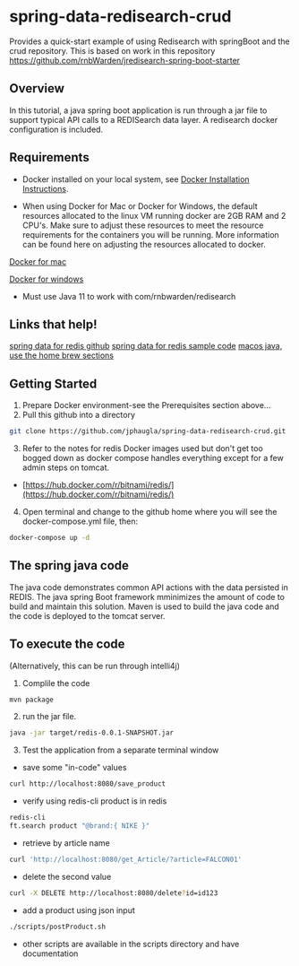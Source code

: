 # spring-data-redisearch-crud
Provides a quick-start example of using Redisearch with springBoot and the crud repository. 
This is based on work in this repository
https://github.com/rnbWarden/jredisearch-spring-boot-starter

## Overview
In this tutorial, a java spring boot application is run through a jar file to support typical API calls to a REDISearch data layer.  A redisearch docker configuration is included.

## Requirements
* Docker installed on your local system, see [Docker Installation Instructions](https://docs.docker.com/engine/installation/).

* When using Docker for Mac or Docker for Windows, the default resources allocated to the linux VM running docker are 2GB RAM and 2 CPU's. Make sure to adjust these resources to meet the resource requirements for the containers you will be running. More information can be found here on adjusting the resources allocated to docker.

[Docker for mac](https://docs.docker.com/docker-for-mac/#advanced)

[Docker for windows](https://docs.docker.com/docker-for-windows/#advanced)

* Must use Java 11 to work with com/rnbwarden/redisearch


## Links that help!

[spring data for redis github](https://github.com/spring-projects/spring-data-examples/tree/master/redis/repositories)
[spring data for redis sample code](https://www.oodlestechnologies.com/blogs/Using-Redis-with-CrudRepository-in-Spring-Boot/)
[macos java, use the home brew sections](https://stackoverflow.com/questions/26252591/mac-os-x-and-multiple-java-versions)
## Getting Started
1. Prepare Docker environment-see the Prerequisites section above...
2. Pull this github into a directory
```bash
git clone https://github.com/jphaugla/spring-data-redisearch-crud.git
```
3. Refer to the notes for redis Docker images used but don't get too bogged down as docker compose handles everything except for a few admin steps on tomcat.
 * [https://hub.docker.com/r/bitnami/redis/](https://hub.docker.com/r/bitnami/redis/)  
4. Open terminal and change to the github home where you will see the docker-compose.yml file, then: 
```bash
docker-compose up -d
```


## The spring java code

The java code demonstrates common API actions with the data persisted in REDIS.  The java spring Boot framework mminimizes the amount of code to build and maintain this solution.  Maven is used to build the java code and the code is deployed to the tomcat server.

## To execute the code
(Alternatively, this can be run through intelli4j)
1. Complile the code
```bash
mvn package
```
2.  run the jar file.   
```bash
java -jar target/redis-0.0.1-SNAPSHOT.jar
```
3.  Test the application from a separate terminal window
  * save some "in-code" values
```bash
curl http://localhost:8080/save_product
```
  * verify using redis-cli product is in redis
```bash
redis-cli
ft.search product "@brand:{ NIKE }"
```
  * retrieve by article name
```bash
curl 'http://localhost:8080/get_Article/?article=FALCON01'
```
  * delete the second value
```bash
curl -X DELETE http://localhost:8080/delete?id=id123
```
  * add a product using json input
```bash
./scripts/postProduct.sh
```
  * other scripts are available in the scripts directory and have documentation
